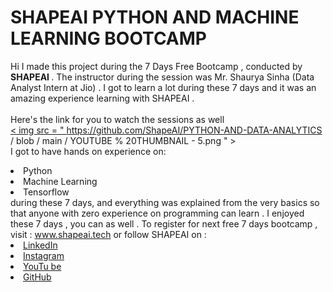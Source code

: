 # SHAPEAI PYTHON AND MACHINE LEARNING BOOTCAMP
Hi I made this project during the 7 Days Free Bootcamp , conducted by <b> SHAPEAI
</b>.
The instructor during the session was Mr. Shaurya Sinha (Data Analyst Intern at Jio) . I got to
learn a lot during these 7 days and it was an amazing experience learning with SHAPEAI .
<br><br>Here's the link for you to watch the sessions as well<br>
<a href="https://www.youtube.com/playlist?list=PL7z18TDRnbu INEA-59W7wwigCWEBLE0D6h"> < img src = " https://github.com/ShapeAI/PYTHON-AND-DATA-ANALYTICS / blob / main / YOUTUBE % 20THUMBNAIL - 5.png " ></a>
<br>I got to have hands on experience on:
<li> Python
<li> Machine Learning
<li> Tensorflow
<br>during these 7 days, and everything was explained from the very basics so that
anyone with zero experience on programming can learn .
I enjoyed these 7 days , you can as well . To register for next free 7 days bootcamp , visit :
<a href="https://www.shapeai.tech">www.shapeai.tech</a>
or follow SHAPEAI on :
<li><a href =
"https://in.linkedin.com/company/shapeai">LinkedIn</a>
<li><a href =
"https://www.instagram.com/shape.ai/?hl=en">Instagram </a>
<li><a
href=
"https://www.youtube.com/channel/UCTUVDLTW9meuDXWcbmISPA">YouTu
be</a>
<li><a href =
" https://github.com/shapeai">GitHub</a>

